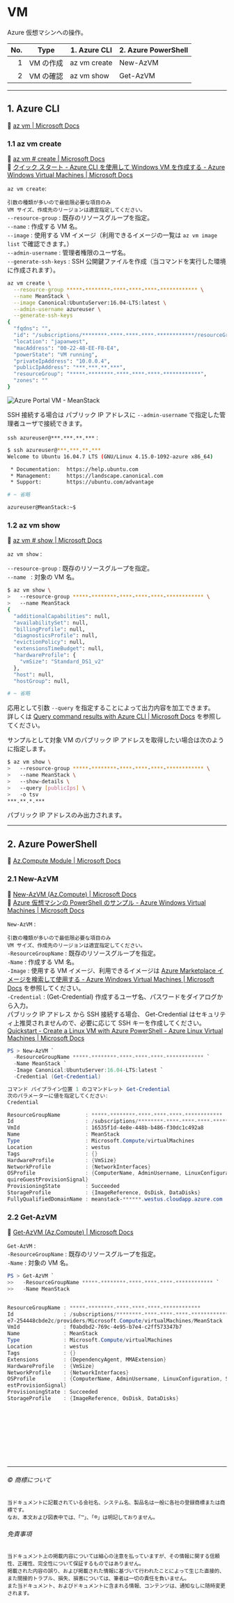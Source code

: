 # VM

Azure 仮想マシンへの操作。  

| No. | Type                           | 1. Azure CLI              | 2. Azure PowerShell  
| --: | ------------------------------ | ------------------------- | -----------------------  
| 1   | VM の作成                      | az vm create              | New-AzVM
| 2   | VM の確認                      | az vm show                | Get-AzVM

---

## 1. Azure CLI

:link: [az vm | Microsoft Docs](https://docs.microsoft.com/ja-jp/cli/azure/vm)  

### 1.1 az vm create

:link: [az vm # create | Microsoft Docs](https://docs.microsoft.com/ja-jp/cli/azure/vm#az-vm-create)  
:link: [クイック スタート - Azure CLI を使用して Windows VM を作成する - Azure Windows Virtual Machines | Microsoft Docs](https://docs.microsoft.com/ja-jp/azure/virtual-machines/windows/quick-create-cli)  


``az vm create``: 

``引数の種類が多いので最低限必要な項目のみ``  
``VM サイズ、作成先のリージョンは適宜指定してください。``  
``--resource-group`` : 既存のリソースグループを指定。  
``--name`` : 作成する VM 名。  
``--image`` : 使用する VM イメージ（利用できるイメージの一覧は ``az vm image list`` で確認できます。）  
``--admin-username`` : 管理者権限のユーザ名。  
``--generate-ssh-keys`` : SSH 公開鍵ファイルを作成（当コマンドを実行した環境に作成されます）。  

```bash
az vm create \
  --resource-group *****-********-****-****-****-************ \
  --name MeanStack \
  --image Canonical:UbuntuServer:16.04-LTS:latest \
  --admin-username azureuser \
  --generate-ssh-keys
{
  "fqdns": "",
  "id": "/subscriptions/********-****-****-****-************/resourceGroups/*****-********-****-****-****-************/providers/Microsoft.Compute/virtualMachines/MeanStack",
  "location": "japanwest",
  "macAddress": "00-22-48-EE-F8-E4",
  "powerState": "VM running",
  "privateIpAddress": "10.0.0.4",
  "publicIpAddress": "***.***.**.***",
  "resourceGroup": "*****-********-****-****-****-************",
  "zones": ""
}
```

![Azure Portal VM - MeanStack](azure-vm-01.png)  

SSH 接続する場合は パブリック IP アドレスに ``--admin-username`` で指定した管理者ユーザで接続できます。

``ssh azureuser@***.***.**.***`` :   

```bash
$ ssh azureuser@***.***.**.***
Welcome to Ubuntu 16.04.7 LTS (GNU/Linux 4.15.0-1092-azure x86_64)

 * Documentation:  https://help.ubuntu.com
 * Management:     https://landscape.canonical.com
 * Support:        https://ubuntu.com/advantage

# ~ 省略

azureuser@MeanStack:~$
```

### 1.2 az vm show

:link: [az vm # show | Microsoft Docs](https://docs.microsoft.com/ja-jp/cli/azure/vm#az-vm-show)  

``az vm show`` :   

``--resource-group`` : 既存のリソースグループを指定。  
``--name `` : 対象の VM 名。  

```bash
$ az vm show \
>   --resource-group *****-********-****-****-****-************ \
>   --name MeanStack
{
  "additionalCapabilities": null,
  "availabilitySet": null,
  "billingProfile": null,
  "diagnosticsProfile": null,
  "evictionPolicy": null,
  "extensionsTimeBudget": null,
  "hardwareProfile": {
    "vmSize": "Standard_DS1_v2"
  },
  "host": null,
  "hostGroup": null,

# ~ 省略

```

応用として引数 ``--query`` を指定することによって出力内容を加工できます。  
詳しくは [Query command results with Azure CLI | Microsoft Docs](https://docs.microsoft.com/en-us/cli/azure/query-azure-cli) を参照してください。  

サンプルとして対象 VM のパブリック IP アドレスを取得したい場合は次のように指定します。  

```bash
$ az vm show \
>   --resource-group *****-********-****-****-****-************ \
>   --name MeanStack \
>   --show-details \
>   --query [publicIps] \
>   -o tsv
***.**.*.***
```

パブリック IP アドレスのみ出力されます。  



---

## 2. Azure PowerShell

:link: [Az.Compute Module | Microsoft Docs](https://docs.microsoft.com/ja-jp/powershell/module/az.compute/#virtual-machines)  

### 2.1 New-AzVM

:link: [New-AzVM (Az.Compute) | Microsoft Docs](https://docs.microsoft.com/ja-jp/powershell/module/az.compute/new-azvm)  
:link: [Azure 仮想マシンの PowerShell のサンプル - Azure Windows Virtual Machines | Microsoft Docs](https://docs.microsoft.com/ja-jp/azure/virtual-machines/windows/powershell-samples)  

``New-AzVM`` :  

``引数の種類が多いので最低限必要な項目のみ``  
``VM サイズ、作成先のリージョンは適宜指定してください。``  
``-ResourceGroupName`` : 既存のリソースグループを指定。   
``-Name`` : 作成する VM 名。  
``-Image`` : 使用する VM イメージ、利用できるイメージは [Azure Marketplace イメージを検索して使用する - Azure Windows Virtual Machines | Microsoft Docs](https://docs.microsoft.com/ja-jp/azure/virtual-machines/windows/cli-ps-findimage) を参照してください。  
``-Credential`` :  (Get-Credential) 作成するユーザ名、パスワードをダイアログから入力。  
  パブリック IP アドレス から SSH 接続する場合、 Get-Credential はセキュリティ上推奨されませんので、必要に応じて SSH キーを作成してください。  
  [Quickstart - Create a Linux VM with Azure PowerShell - Azure Linux Virtual Machines | Microsoft Docs](https://docs_microsoft_com.it.overbrowser.com/nb-no/azure/virtual-machines/linux/quick-create-powershell#create-ssh-key-pair)  

```powershell
PS > New-AzVM `
  -ResourceGroupName *****-********-****-****-****-************ `
  -Name MeanStack `
  -Image Canonical:UbuntuServer:16.04-LTS:latest `
  -Credential (Get-Credential)

コマンド パイプライン位置 1 のコマンドレット Get-Credential
次のパラメーターに値を指定してください:
Credential

ResourceGroupName        : *****-********-****-****-****-************
Id                       : /subscriptions/********-****-****-****-************/resourceGroups/*****-********-****-****-****-************/providers/Microsoft.Compute/virtualMachines/MeanStack
VmId                     : 16535f1d-4e8e-448b-b486-f30dc1c492a8
Name                     : MeanStack
Type                     : Microsoft.Compute/virtualMachines
Location                 : westus
Tags                     : {}
HardwareProfile          : {VmSize}
NetworkProfile           : {NetworkInterfaces}
OSProfile                : {ComputerName, AdminUsername, LinuxConfiguration, Secrets, AllowExtensionOperations, Re
quireGuestProvisionSignal}
ProvisioningState        : Succeeded
StorageProfile           : {ImageReference, OsDisk, DataDisks}
FullyQualifiedDomainName : meanstack-******.westus.cloudapp.azure.com
```

### 2.2 Get-AzVM

:link: [Get-AzVM (Az.Compute) | Microsoft Docs](https://docs.microsoft.com/en-us/powershell/module/az.compute/get-azvm)  


``Get-AzVM`` :  
``-ResourceGroupName`` : 既存のリソースグループを指定。  
``-Name`` : 対象の VM 名。  

```powershell
PS > Get-AzVM `
>>   -ResourceGroupName *****-********-****-****-****-************ `
>>   -Name MeanStack


ResourceGroupName : *****-********-****-****-****-************
Id                : /subscriptions/********-****-****-****-************/resourceGroups/*****-********-****-****-****-************
e7-254448cbde2c/providers/Microsoft.Compute/virtualMachines/MeanStack
VmId              : f0abdbd2-769c-4e95-b7e4-c2ff573347b7
Name              : MeanStack
Type              : Microsoft.Compute/virtualMachines
Location          : westus
Tags              : {}
Extensions        : {DependencyAgent, MMAExtension}
HardwareProfile   : {VmSize}
NetworkProfile    : {NetworkInterfaces}
OSProfile         : {ComputerName, AdminUsername, LinuxConfiguration, Secrets, AllowExtensionOperations, RequireGu
estProvisionSignal}
ProvisioningState : Succeeded
StorageProfile    : {ImageReference, OsDisk, DataDisks}
```
　  
　  
　  
　  
　  
　  

* * *

###### :copyright: 商標について

<sup>当ドキュメントに記載されている会社名、システム名、製品名は一般に各社の登録商標または商標です。</sup>  
<sup>なお、本文および図表中では、「™」、「®」は明記しておりません。</sup>  

###### 免責事項  
<sup>当ドキュメント上の掲載内容については細心の注意を払っていますが、その情報に関する信頼性、正確性、完全性について保証するものではありません。</sup>  
<sup>掲載された内容の誤り、および掲載された情報に基づいて行われたことによって生じた直接的、また間接的トラブル、損失、損害については、筆者は一切の責任を負いません。</sup>  
<sup>また当ドキュメント、およびドキュメントに含まれる情報、コンテンツは、通知なしに随時変更されます。</sup>  